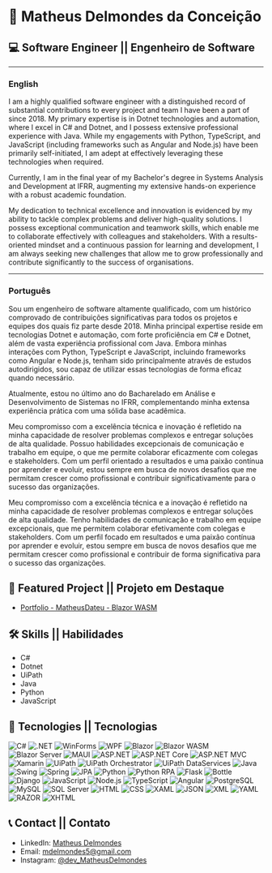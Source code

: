 # 🧑 Matheus Delmondes da Conceição

## 💻 Software Engineer || Engenheiro de Software

---

### English


I am a highly qualified software engineer with a distinguished record of substantial contributions to every project and team I have been a part of since 2018. My primary expertise is in Dotnet technologies and automation, where I excel in C# and Dotnet, and I possess extensive professional experience with Java. While my engagements with Python, TypeScript, and JavaScript (including frameworks such as Angular and Node.js) have been primarily self-initiated, I am adept at effectively leveraging these technologies when required.

Currently, I am in the final year of my Bachelor's degree in Systems Analysis and Development at IFRR, augmenting my extensive hands-on experience with a robust academic foundation.

My dedication to technical excellence and innovation is evidenced by my ability to tackle complex problems and deliver high-quality solutions. I possess exceptional communication and teamwork skills, which enable me to collaborate effectively with colleagues and stakeholders. With a results-oriented mindset and a continuous passion for learning and development, I am always seeking new challenges that allow me to grow professionally and contribute significantly to the success of organisations.

---

### Português

Sou um engenheiro de software altamente qualificado, com um histórico comprovado de contribuições significativas para todos os projetos e equipes dos quais fiz parte desde 2018. Minha principal expertise reside em tecnologias Dotnet e automação, com forte proficiência em C# e Dotnet, além de vasta experiência profissional com Java. Embora minhas interações com Python, TypeScript e JavaScript, incluindo frameworks como Angular e Node.js, tenham sido principalmente através de estudos autodirigidos, sou capaz de utilizar essas tecnologias de forma eficaz quando necessário.

Atualmente, estou no último ano do Bacharelado em Análise e Desenvolvimento de Sistemas no IFRR, complementando minha extensa experiência prática com uma sólida base acadêmica.

Meu compromisso com a excelência técnica e inovação é refletido na minha capacidade de resolver problemas complexos e entregar soluções de alta qualidade. Possuo habilidades excepcionais de comunicação e trabalho em equipe, o que me permite colaborar eficazmente com colegas e stakeholders. Com um perfil orientado a resultados e uma paixão contínua por aprender e evoluir, estou sempre em busca de novos desafios que me permitam crescer como profissional e contribuir significativamente para o sucesso das organizações.

Meu compromisso com a excelência técnica e a inovação é refletido na minha capacidade de resolver problemas complexos e entregar soluções de alta qualidade. Tenho habilidades de comunicação e trabalho em equipe excepcionais, que me permitem colaborar efetivamente com colegas e stakeholders. Com um perfil focado em resultados e uma paixão contínua por aprender e evoluir, estou sempre em busca de novos desafios que me permitam crescer como profissional e contribuir de forma significativa para o sucesso das organizações.

## 🌟 Featured Project || Projeto em Destaque

- [Portfolio - MatheusDateu - Blazor WASM](https://matheusdateu.github.io/blazor-pwa-portfolio-matheusdateu/)

## 🛠 Skills || Habilidades

- C#
- Dotnet
- UiPath
- Java
- Python
- JavaScript

## 🎨 Tecnologies || Tecnologias

![C#](https://img.shields.io/badge/C%23-239120?style=for-the-badge&logo=c-sharp&logoColor=white)
![.NET](https://img.shields.io/badge/.NET-512BD4?style=for-the-badge&logo=.net&logoColor=white)
![WinForms](https://img.shields.io/badge/WinForms-5C2D91?style=for-the-badge&logo=windows&logoColor=white)
![WPF](https://img.shields.io/badge/WPF-854DBE?style=for-the-badge&logo=windows&logoColor=white)
![Blazor](https://img.shields.io/badge/Blazor-512BD4?style=for-the-badge&logo=blazor&logoColor=white)
![Blazor WASM](https://img.shields.io/badge/Blazor_WASM-512BD4?style=for-the-badge&logo=blazor&logoColor=white)
![Blazor Server](https://img.shields.io/badge/Blazor_Server-512BD4?style=for-the-badge&logo=blazor&logoColor=white)
![MAUI](https://img.shields.io/badge/MAUI-512BD4?style=for-the-badge&logo=dotnet&logoColor=white)
![ASP.NET](https://img.shields.io/badge/ASP.NET-512BD4?style=for-the-badge&logo=dotnet&logoColor=white)
![ASP.NET Core](https://img.shields.io/badge/ASP.NET_Core-512BD4?style=for-the-badge&logo=dotnet&logoColor=white)
![ASP.NET MVC](https://img.shields.io/badge/ASP.NET_MVC-512BD4?style=for-the-badge&logo=dotnet&logoColor=white)
![Xamarin](https://img.shields.io/badge/Xamarin-3498DB?style=for-the-badge&logo=xamarin&logoColor=white)
![UiPath](https://img.shields.io/badge/UiPath-00BFFF?style=for-the-badge&logo=uipath&logoColor=white)
![UiPath Orchestrator](https://img.shields.io/badge/UiPath_Orchestrator-00BFFF?style=for-the-badge&logo=uipath&logoColor=white)
![UiPath DataServices](https://img.shields.io/badge/UiPath_DataServices-00BFFF?style=for-the-badge&logo=uipath&logoColor=white)
![Java](https://img.shields.io/badge/Java-007396?style=for-the-badge&logo=java&logoColor=white)
![Swing](https://img.shields.io/badge/Swing-007396?style=for-the-badge&logo=java&logoColor=white)
![Spring](https://img.shields.io/badge/Spring-6DB33F?style=for-the-badge&logo=spring&logoColor=white)
![JPA](https://img.shields.io/badge/JPA-007396?style=for-the-badge&logo=java&logoColor=white)
![Python](https://img.shields.io/badge/Python-3776AB?style=for-the-badge&logo=python&logoColor=white)
![Python RPA](https://img.shields.io/badge/Python_RPA-3776AB?style=for-the-badge&logo=python&logoColor=white)
![Flask](https://img.shields.io/badge/Flask-000000?style=for-the-badge&logo=flask&logoColor=white)
![Bottle](https://img.shields.io/badge/Bottle-008000?style=for-the-badge&logo=python&logoColor=white)
![Django](https://img.shields.io/badge/Django-092E20?style=for-the-badge&logo=django&logoColor=white)
![JavaScript](https://img.shields.io/badge/JavaScript-F7DF1E?style=for-the-badge&logo=javascript&logoColor=black)
![Node.js](https://img.shields.io/badge/Node.js-339933?style=for-the-badge&logo=node.js&logoColor=white)
![TypeScript](https://img.shields.io/badge/TypeScript-007ACC?style=for-the-badge&logo=typescript&logoColor=white)
![Angular](https://img.shields.io/badge/Angular-DD0031?style=for-the-badge&logo=angular&logoColor=white)
![PostgreSQL](https://img.shields.io/badge/PostgreSQL-336791?style=for-the-badge&logo=postgresql&logoColor=white)
![MySQL](https://img.shields.io/badge/MySQL-4479A1?style=for-the-badge&logo=mysql&logoColor=white)
![SQL Server](https://img.shields.io/badge/SQL_Server-CC2927?style=for-the-badge&logo=microsoft-sql-server&logoColor=white)
![HTML](https://img.shields.io/badge/HTML5-E34F26?style=for-the-badge&logo=html5&logoColor=white)
![CSS](https://img.shields.io/badge/CSS3-1572B6?style=for-the-badge&logo=css3&logoColor=white)
![XAML](https://img.shields.io/badge/XAML-0C54C2?style=for-the-badge&logo=xaml&logoColor=white)
![JSON](https://img.shields.io/badge/JSON-000000?style=for-the-badge&logo=json&logoColor=white)
![XML](https://img.shields.io/badge/XML-00599C?style=for-the-badge&logo=xml&logoColor=white)
![YAML](https://img.shields.io/badge/YAML-000000?style=for-the-badge&logo=yaml&logoColor=white)
![RAZOR](https://img.shields.io/badge/RAZOR-512BD4?style=for-the-badge&logo=razor&logoColor=white)
![XHTML](https://img.shields.io/badge/XHTML-1660A7?style=for-the-badge&logo=xhtml&logoColor=white)


## 📞 Contact || Contato

- LinkedIn: [Matheus Delmondes](https://www.linkedin.com/in/matheus-delmondes-7260b6221/)
- Email: mdelmondes5@gmail.com
- Instagram: [@dev_MatheusDelmondes](https://www.instagram.com/dev_matheusdelmondes/)
